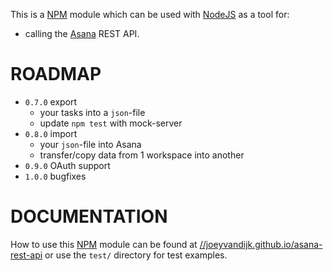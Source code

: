 This is a [NPM](https://npmjs.org) module which can be used with [NodeJS](https://www.nodejs.org) as a tool for:

* calling the [Asana](https://www.asana.com) REST API.

# ROADMAP

* ```0.7.0``` export
  * your tasks into a ```json```-file
  * update ```npm test``` with mock-server
* ```0.8.0``` import
  * your ```json```-file into Asana
  * transfer/copy data from 1 workspace into another
* ```0.9.0``` OAuth support
* ```1.0.0``` bugfixes

# DOCUMENTATION

How to use this [NPM](https://npmjs.org) module can be found at [//joeyvandijk.github.io/asana-rest-api](https://joeyvandijk.github.io/asana-rest-api) or use the ```test/``` directory for test examples.